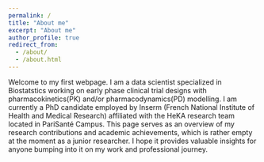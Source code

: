 ```yaml
---
permalink: /
title: "About me"
excerpt: "About me"
author_profile: true
redirect_from: 
  - /about/
  - /about.html
---
```


Welcome to my first webpage. I am a data scientist specialized in Biostatstics working on early phase clinical trial designs with pharmacokinetics(PK) and/or pharmacodynamics(PD) modelling. I am currently a PhD candidate employed by Inserm (French National Institute of Health and Medical Research) affiliated with the HeKA research team located in PariSanté Campus. This page serves as an overview of my research contributions and academic achievements, which is rather empty at the moment as a junior researcher. I hope it provides valuable insights for anyone bumping into it on my work and professional journey.
